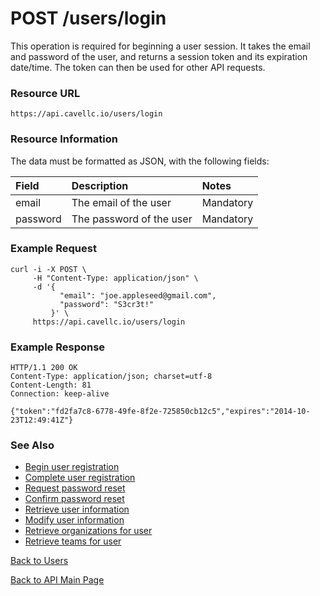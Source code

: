 # POST /users/login
This operation is required for beginning a user session. It takes the email and password of the user, and returns a session token and its expiration date/time. The token can then be used for other API requests.

### Resource URL

`https://api.cavellc.io/users/login`

### Resource Information

The data must be formatted as JSON, with the following fields:

Field | Description | Notes
:---- | :---------- | :----
email | The email of the user | Mandatory
password | The password of the user | Mandatory

### Example Request

    curl -i -X POST \
         -H "Content-Type: application/json" \
         -d '{
               "email": "joe.appleseed@gmail.com",
               "password": "S3cr3t!"
             }' \
         https://api.cavellc.io/users/login


### Example Response

    HTTP/1.1 200 OK
    Content-Type: application/json; charset=utf-8
    Content-Length: 81
    Connection: keep-alive
    
    {"token":"fd2fa7c8-6778-49fe-8f2e-725850cb12c5","expires":"2014-10-23T12:49:41Z"}
    
### See Also

* [Begin user registration](register.md)
* [Complete user registration](confirm.md)
* [Request password reset](forgot-password.md)
* [Confirm password reset](reset-password.md)
* [Retrieve user information](get-info.md)
* [Modify user information](patch-info.md)
* [Retrieve organizations for user](get-organizations.md)
* [Retrieve teams for user](get-teams.md)

[Back to Users](README.md)

[Back to API Main Page](../api.md)
